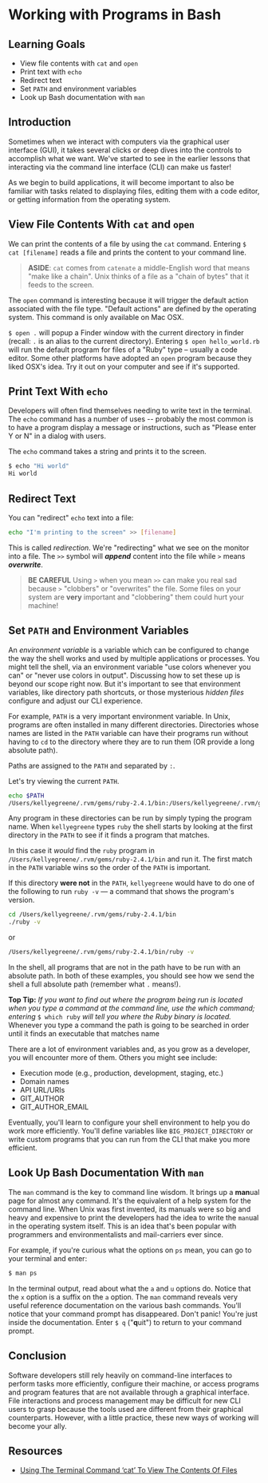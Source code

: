 # Working with Programs in Bash

## Learning Goals

* View file contents with `cat` and `open`
* Print text with `echo`
* Redirect text
* Set `PATH` and environment variables
* Look up Bash documentation with `man`

## Introduction

Sometimes when we interact with computers via the graphical user interface
(GUI), it takes several clicks or deep dives into the controls to accomplish
what we want. We've started to see in the earlier lessons that interacting via
the command line interface (CLI) can make us faster!

As we begin to build applications, it will become important to also
be familiar with tasks related to displaying files, editing them with
a code editor, or getting information from the operating system.

## View File Contents With `cat` and `open`

We can print the contents of a file by using the `cat` command. Entering `$ cat
[filename]` reads a file and prints the content to your
command line.

> **ASIDE**: `cat` comes from `catenate` a middle-English word that means "make like a chain".
> Unix thinks of a file as a "chain of bytes" that it feeds to the screen.

The `open` command is interesting because it will trigger the default action
associated with the file type. "Default actions" are defined by the operating
system. This command is only available on Mac OSX.

`$ open .` will popup a Finder window with the
current directory in finder (recall: `.` is an alias to the current directory).
Entering `$ open hello_world.rb` will run the default program for files of
a "Ruby" type – usually a code editor. Some other platforms have adopted
an `open` program because they liked OSX's idea. Try it out on your computer
and see if it's supported.

## Print Text With `echo`

Developers will often find themselves needing to write text in the terminal. The
`echo` command has a number of uses -- probably the most common is to have a
program display a message or instructions, such as "Please enter Y or N" in
a dialog with users.

The `echo` command takes a string and prints it to the screen.

```bash
$ echo "Hi world"
Hi world
```

## Redirect Text

You can "redirect" `echo` text into a file:

```bash
echo "I'm printing to the screen" >> [filename]
```

This is called _redirection_. We're "redirecting" what we see on the monitor
into a file. The `>>` symbol will ***append*** content into the file while `>` means
***overwrite***.

> **BE CAREFUL** Using `>` when you mean `>>` can make you real sad because
> `>` "clobbers" or "overwrites" the file. Some files on your system are **very**
> important and "clobbering" them could hurt your machine!

## Set `PATH` and Environment Variables

An _environment variable_ is a variable which can be configured to change the
way the shell works and used by multiple applications or processes. You might
tell the shell, via an environment variable "use colors whenever you can" or
"never use colors in output". Discussing how to set these up is beyond our scope
right now. But it's important to see that environment variables, like directory
path shortcuts, or those mysterious _hidden files_ configure and adjust our CLI
experience.

For example, `PATH` is a very important environment variable. In Unix, programs
are often installed in many different directories. Directories whose names are
listed in the `PATH` variable can have their programs run without having to `cd`
to the directory where they are to run them (OR provide a long absolute path).

Paths are assigned to the `PATH` and separated by `:`.

Let's try viewing the current `PATH`.

```bash
echo $PATH
/Users/kellyegreene/.rvm/gems/ruby-2.4.1/bin:/Users/kellyegreene/.rvm/gems/ruby-2.4.1@global/bin:/Users/kellyegreene/.rvm/rubies/ruby-2.4.1/bin:/Users/kellyegreene/.nvm/versions/node/v8.9.4/bin:/Applications/Postgres.app/Contents/Versions/9.4/bin:/usr/local/share/npm/lib/node_modules/grunt-cli/bin:/usr/local:/usr/local/bin:/usr/local/sbin:/usr/bin:/usr/local/bin:/usr/local/bin:/usr/bin:/bin:/usr/sbin:/sbin:/Users/kellyegreene/Library/Android/sdk/tools:/Users/kellyegreene/Library/Android/sdk/platform-tools:/Users/kellyegreene/Library/Android/sdk/tools:/Users/kellyegreene/Library/Android/sdk/platform-tools:/Users/kellyegreene/.rvm/bin
```

Any program in these directories can be run by simply typing the program name.
When `kellyegreene` types `ruby` the shell starts by looking at the first
directory in the `PATH` to see if it finds a program that matches.

In this case it _would_ find the `ruby` program in
`/Users/kellyegreene/.rvm/gems/ruby-2.4.1/bin` and run it. The first match in
the `PATH` variable wins so the order of the `PATH` is important.

If this directory **were not** in the `PATH`, `kellyegreene` would have to do
one of the following to run `ruby -v` &mdash; a command that shows the program's
version.

```bash
cd /Users/kellyegreene/.rvm/gems/ruby-2.4.1/bin
./ruby -v
```

or

```bash
/Users/kellyegreene/.rvm/gems/ruby-2.4.1/bin/ruby -v
```

In the shell, all programs that are not in the path have to be run with an
absolute path. In both of these examples, you should see how we send the
shell a full absolute path (remember what `.` means!).

**Top Tip:** *If you want to find out where the program being run is located
when you type a command at the command line, use the which command; entering* `$
which ruby` *will tell you where the Ruby binary is located.* Whenever you type
a command the path is going to be searched in order until it finds an executable
that matches name

There are a lot of environment variables and, as you grow as a developer, you
will encounter more of them. Others you might see include:

* Execution mode (e.g., production, development, staging, etc.)
* Domain names
* API URL/URIs
* GIT_AUTHOR
* GIT_AUTHOR_EMAIL

Eventually, you'll learn to configure your shell environment to help you do work
more efficiently. You'll define variables like `BIG_PROJECT_DIRECTORY` or write
custom programs that you can run from the CLI that make you more efficient.

## Look Up Bash Documentation With `man`

The `man` command is the key to command line wisdom. It brings up a **man**ual
page for almost any command. It's the equivalent of a help system for the
command line. When Unix was first invented, its manuals were so big and heavy
and expensive to print the developers had the idea to write the `man`ual
in the operating system itself. This is an idea that's been popular with programmers
and environmentalists and mail-carriers ever since.

For example, if you're curious what the options on `ps` mean, you can go to your
terminal and enter:

```bash
$ man ps
```

In the terminal output, read about what the `a` and `u` options do. Notice that
the `x` option is a suffix on the `a` option. The `man` command reveals very
useful reference documentation on the various bash commands. You'll notice that
your command prompt has disappeared. Don't panic! You're just inside the
documentation. Enter `$ q` ("**q**uit") to return to your command prompt.

## Conclusion

Software developers still rely heavily on command-line interfaces to perform
tasks more efficiently, configure their machine, or access programs and program
features that are not available through a graphical interface. File interactions
and process management may be difficult for new CLI users to grasp because the
tools used are different from their graphical counterparts. However, with a
little practice, these new ways of working will become your ally.

## Resources

* [Using The Terminal Command ‘cat’ To View The Contents Of Files](https://www.freecodecamp.org/news/the-cat-command-in-linux-how-to-create-a-text-file-with-cat-or-touch/)

